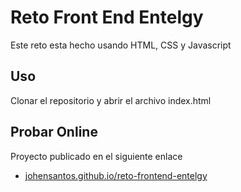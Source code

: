 # Reto Front End Entelgy
Este reto esta hecho usando HTML, CSS y Javascript

## Uso

Clonar el repositorio y abrir el archivo index.html


## Probar Online
Proyecto publicado en el siguiente enlace
* [johensantos.github.io/reto-frontend-entelgy](https://github.com/joemccann/dillinger/blob/master/KUBERNETES.md)
